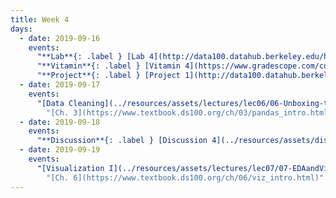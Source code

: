 ```yaml
---
title: Week 4
days:
  - date: 2019-09-16
    events:
      "**Lab**{: .label } [Lab 4](http://data100.datahub.berkeley.edu/hub/user-redirect/git-sync?repo=https://github.com/DS-100/fa19&subPath=lab/lab04/) ([solutions](http://data100.datahub.berkeley.edu/hub/user-redirect/git-sync?repo=https://github.com/DS-100/fa19&subPath=lab/lab04/lab04-sol.ipynb))":
      "**Vitamin**{: .label } [Vitamin 4](https://www.gradescope.com/courses/57158/assignments/245564/) ([solutions](../resources/assets/vitamins/vit04_sol.pdf))":
      "**Project**{: .label } [Project 1](http://data100.datahub.berkeley.edu/hub/user-redirect/git-sync?repo=https://github.com/DS-100/fa19&subPath=proj/proj1/) (due Sept. 24)":
  - date: 2019-09-17
    events:
      "[Data Cleaning](../resources/assets/lectures/lec06/06-Unboxing-the-Data.pdf) ([webcast](https://www.youtube.com/watch?v=YHf4S2h85bk)) ([code](http://data100.datahub.berkeley.edu/hub/user-redirect/git-sync?repo=https://github.com/DS-100/fa19&subPath=lecture/lec06))":
        "[Ch. 3](https://www.textbook.ds100.org/ch/03/pandas_intro.html)"
  - date: 2019-09-18
    events:
      "**Discussion**{: .label } [Discussion 4](../resources/assets/discussions/disc04.pdf) ([notebook and solutions](http://data100.datahub.berkeley.edu/hub/user-redirect/git-sync?repo=https://github.com/DS-100/fa19&subPath=disc/))":
  - date: 2019-09-19
    events:
      "[Visualization I](../resources/assets/lectures/lec07/07-EDAandVizAnnotated.pdf) ([webcast](https://www.youtube.com/watch?v=c_6mjPQuFRQ))":
        "[Ch. 6](https://www.textbook.ds100.org/ch/06/viz_intro.html)"
---
```

